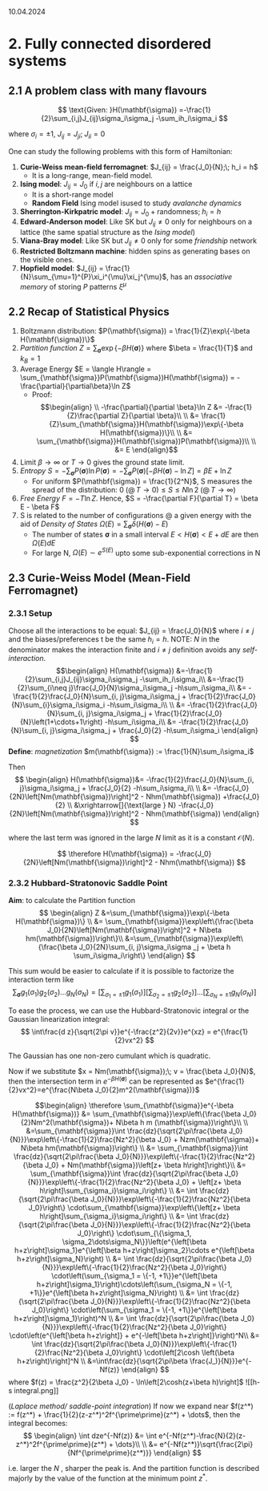 10.04.2024

# 2. Fully connected disordered systems

## 2.1 A problem class with many flavours

$$
\text{Given: }H(\mathbf{\sigma}) =-\frac{1}{2}\sum_{i,j}J_{ij}\sigma_i\sigma_j -\sum_ih_i\sigma_i
$$

where $\sigma_i = \pm 1$, $J_{ij} = J_{ji};\; J_{ii} = 0$

One can study the following problems with this form of Hamiltonian:
1. **Curie-Weiss mean-field ferromagnet**: $J_{ij} = \frac{J_0}{N};\; h_i = h$
	- It is a long-range, mean-field model. 
1. **Ising model**: $J_{ij} = J_0$ if $i,j$ are neighbours on a lattice
	- It is a short-range model
	- **Random Field** Ising model isused to study *avalanche dynamics* 
1. **Sherrington-Kirkpatric model**: $J_{ij} = J_0 +\text{randomness};\; h_i = h$
2. **Edward-Anderson model**: Like SK but $J_{ij} \neq 0$ only for neighbours on a lattice (the same spatial structure as the *Ising model*)
3. **Viana-Bray model**: Like SK but $J_{ij}\neq0$ only for some *friendship* network
4. **Restricted Boltzmann machine**: hidden spins as generating bases on the visible ones.
5. **Hopfield model**: $J_{ij} = \frac{1}{N}\sum_{\mu=1}^{P}\xi_i^{\mu}\xi_j^{\mu}$, has an *associative memory* of storing $P$ patterns $\xi^{\mu}$

## 2.2 Recap of Statistical Physics

1. Boltzmann distribution: $P(\mathbf{\sigma}) = \frac{1}{Z}\exp\{-\beta H(\mathbf{\sigma})\}$
2. *Partition function* $Z=\sum_{\mathbf{\sigma}}\exp\{-\beta H(\mathbf{\sigma})\}$ where $\beta = \frac{1}{T}$ and $k_B = 1$
3. Average Energy $E = \langle H\rangle = \sum_{\mathbf{\sigma}}P(\mathbf{\sigma})H(\mathbf{\sigma}) = -\frac{\partial}{\partial\beta}\ln Z$
	- Proof: 
	$$\begin{align} \\
-\frac{\partial}{\partial \beta}\ln Z &= -\frac{1}{Z}\frac{\partial Z}{\partial \beta}\\ \\
&= \frac{1}{Z}\sum_{\mathbf{\sigma}}H(\mathbf{\sigma})\exp\{-\beta H(\mathbf{\sigma})\}\\ \\
&= \sum_{\mathbf{\sigma}}H(\mathbf{\sigma})P(\mathbf{\sigma})\\ \\
&= E
	 \end{align}$$
4. Limit $\beta \rightarrow \infty$ or $T \rightarrow 0$ gives the ground state limit.
5. *Entropy* $S = -\sum_{\mathbf{\sigma}}P(\mathbf{\sigma})\ln P(\mathbf{\sigma}) = -\sum_{\mathbf{\sigma}}P(\mathbf{\sigma})\left[-\beta H(\mathbf{\sigma}) - \ln Z\right] = \beta E + \ln Z$ 
	- For uniform $P(\mathbf{\sigma}) = \frac{1}{2^N}$, S measures the spread of the distribution: $0 \;(@\,T\rightarrow 0)\leq S\leq N\ln2\;(@\,T\rightarrow\infty)$
6. *Free Energy* $F = -T\ln Z$. Hence, $S = -\frac{\partial F}{\partial T} = \beta E - \beta F$ 
7. S is related to the number of configurations @ a given energy with the aid of *Density of States* $\Omega(E) = \sum_{\mathbf{\sigma}}\delta(H(\mathbf{\sigma})-E)$
	- The number of states $\mathbf{\sigma}$ in a small interval $E < H(\mathbf{\sigma}) < E + dE$ are then $\Omega(E)dE$
	- For large N, $\Omega(E) \sim e^{S(E)}$ upto some sub-exponential corrections in N

## 2.3 Curie-Weiss Model (Mean-Field Ferromagnet)

### 2.3.1 Setup

Choose all the interactions to be equal: $J_{ij} = \frac{J_0}{N}$ where $i\neq j$ and the biases/preferences t be the same $h_i = h$.
NOTE: $N$ in the denominator makes the interaction finite and $i \neq j$ definition avoids any *self-interaction*.
$$\begin{align}
H(\mathbf{\sigma}) &=-\frac{1}{2}\sum_{i,j}J_{ij}\sigma_i\sigma_j -\sum_ih_i\sigma_i\\
&=-\frac{1}{2}\sum_{i\neq j}\frac{J_0}{N}\sigma_i\sigma_j -h\sum_i\sigma_i\\
&= -\frac{1}{2}\frac{J_0}{N}\sum_{i, j}\sigma_i\sigma_j + \frac{1}{2}\frac{J_0}{N}\sum_{i}\sigma_i\sigma_i -h\sum_i\sigma_i\\ \\
&= -\frac{1}{2}\frac{J_0}{N}\sum_{i, j}\sigma_i\sigma_j + \frac{1}{2}\frac{J_0}{N}\left(1+\cdots+1\right) -h\sum_i\sigma_i\\
&= -\frac{1}{2}\frac{J_0}{N}\sum_{i, j}\sigma_i\sigma_j + \frac{J_0}{2} -h\sum_i\sigma_i
\end{align}
$$
**Define**: *magnetization* $m(\mathbf{\sigma}) := \frac{1}{N}\sum_i\sigma_i$

Then 
$$
\begin{align}
H(\mathbf{\sigma})&= -\frac{1}{2}\frac{J_0}{N}\sum_{i, j}\sigma_i\sigma_j + \frac{J_0}{2} -h\sum_i\sigma_i\\ \\
&= -\frac{J_0}{2N}\left[Nm(\mathbf{\sigma})\right]^2 - Nhm(\mathbf{\sigma}) +\frac{J_0}{2} \\
&\xrightarrow[]{\text{large } N} -\frac{J_0}{2N}\left[Nm(\mathbf{\sigma})\right]^2 - Nhm(\mathbf{\sigma})
\end{align}
$$

where the last term was ignored in the large $N$ limit as it is a constant $\mathcal{O}(N)$.

$$
\therefore H(\mathbf{\sigma}) = -\frac{J_0}{2N}\left[Nm(\mathbf{\sigma})\right]^2 - Nhm(\mathbf{\sigma})
$$

### 2.3.2 Hubbard-Stratonovic Saddle Point

**Aim**:  to calculate the Partition function
$$
\begin{align}
Z &=\sum_{\mathbf{\sigma}}\exp\{-\beta H(\mathbf{\sigma})\} \\
&= \sum_{\mathbf{\sigma}}\exp\left\{\frac{\beta J_0}{2N}\left[Nm(\mathbf{\sigma})\right]^2 + N\beta hm(\mathbf{\sigma})\right\}\\
&=\sum_{\mathbf{\sigma}}\exp\left\{\frac{\beta J_0}{2N}\sum_{i, j}\sigma_i\sigma _j + \beta h \sum_i\sigma_i\right\}
\end{align}
$$

This sum would be easier to calculate if it is possible to factorize the interaction term like
$$
\sum_{\mathbf{\sigma}}g_1(\sigma_1)g_2(\sigma_2)\dots g_N(\sigma_N) = \left[\sum_{\sigma_1 = \pm1}g_1(\sigma_1)\right]\left[\sum_{\sigma_2 = \pm1}g_2(\sigma_2)\right]\dots\left[\sum_{\sigma_N = \pm1}g_N(\sigma_N)\right]
$$

To ease the process, we can use the Hubbard-Stratonovic integral or the Gaussian linearization integral:
$$
\int\frac{d z}{\sqrt{2\pi v}}e^{-\frac{z^2}{2v}}e^{xz} = e^{\frac{1}{2}vx^2}
$$

The Gaussian has one non-zero cumulant which is quadratic.

Now if we substitute $x = Nm(\mathbf{\sigma});\; v = \frac{\beta J_0}{N}$, then the intersection term in $e^{-\beta H(\mathbf{\sigma})}$ can be represented as $e^{\frac{1}{2}vx^2}=e^{\frac{N\beta J_0}{2}m^2(\mathbf{\sigma})}$

$$\begin{align}
\therefore \sum_{\mathbf{\sigma}}e^{-\beta H(\mathbf{\sigma})} &= \sum_{\mathbf{\sigma}}\exp\left\{\frac{\beta J_0}{2}Nm^2(\mathbf{\sigma})+ N\beta h m (\mathbf{\sigma})\right\}\\ \\
&=\sum_{\mathbf{\sigma}}\int \frac{dz}{\sqrt{2\pi\frac{\beta J_0}{N}}}\exp\left\{-\frac{1}{2}\frac{Nz^2}{\beta J_0} + Nzm(\mathbf{\sigma})+ N\beta hm(\mathbf{\sigma})\right\} \\
&= \sum_{\mathbf{\sigma}}\int \frac{dz}{\sqrt{2\pi\frac{\beta J_0}{N}}}\exp\left\{-\frac{1}{2}\frac{Nz^2}{\beta J_0} + Nm(\mathbf{\sigma})\left[z+ \beta h\right]\right\}\\
&= \sum_{\mathbf{\sigma}}\int \frac{dz}{\sqrt{2\pi\frac{\beta J_0}{N}}}\exp\left\{-\frac{1}{2}\frac{Nz^2}{\beta J_0} + \left[z+ \beta h\right]\sum_{\sigma_i}\sigma_i\right\} \\
&= \int \frac{dz}{\sqrt{2\pi\frac{\beta J_0}{N}}}\exp\left\{-\frac{1}{2}\frac{Nz^2}{\beta J_0}\right\} \cdot\sum_{\mathbf{\sigma}}\exp\left\{\left[z+ \beta h\right]\sum_{\sigma_i}\sigma_i\right\} \\
&= \int \frac{dz}{\sqrt{2\pi\frac{\beta J_0}{N}}}\exp\left\{-\frac{1}{2}\frac{Nz^2}{\beta J_0}\right\} \cdot\sum_{\{\sigma_1, \sigma_2\dots\sigma_N\}}\left(e^{\left[\beta h+z\right]\sigma_1}e^{\left[\beta h+z\right]\sigma_2}\cdots e^{\left[\beta h+z\right]\sigma_N}\right) \\
&= \int \frac{dz}{\sqrt{2\pi\frac{\beta J_0}{N}}}\exp\left\{-\frac{1}{2}\frac{Nz^2}{\beta J_0}\right\} \cdot\left(\sum_{\sigma_1 = \{-1, +1\}}e^{\left[\beta h+z\right]\sigma_1}\right)\cdots\left(\sum_{\sigma_N = \{-1, +1\}}e^{\left[\beta h+z\right]\sigma_N}\right) \\
&= \int \frac{dz}{\sqrt{2\pi\frac{\beta J_0}{N}}}\exp\left\{-\frac{1}{2}\frac{Nz^2}{\beta J_0}\right\} \cdot\left(\sum_{\sigma_1 = \{-1, +1\}}e^{\left[\beta h+z\right]\sigma_1}\right)^N \\
&= \int \frac{dz}{\sqrt{2\pi\frac{\beta J_0}{N}}}\exp\left\{-\frac{1}{2}\frac{Nz^2}{\beta J_0}\right\} \cdot\left(e^{\left[\beta h+z\right]} + e^{-\left[\beta h+z\right]}\right)^N\\
&= \int \frac{dz}{\sqrt{2\pi\frac{\beta J_0}{N}}}\exp\left\{-\frac{1}{2}\frac{Nz^2}{\beta J_0}\right\} \cdot\left[2\cosh \left(\beta h+z\right)\right]^N \\
&=\int\frac{dz}{\sqrt{2\pi\beta \frac{J_)}{N}}}e^{-Nf(z)}
\end{align}
$$
where $f(z) = \frac{z^2}{2\beta J_0}  - \ln\left[2\cosh(z+\beta h)\right]$
![[h-s integral.png]]

(*Laplace method/ saddle-point integration*) If now we expand near $f(z^*) := f(z^*) + \frac{1}{2}(z-z^*)^2f^{\prime\prime}(z^*) + \dots$,
then the integral becomes:
$$
\begin{align}
\int dze^{-Nf(z)} &= \int e^{-Nf(z^*)-\frac{N}{2}(z-z^*)^2f^{\prime\prime}(z^*) + \dots}\\ \\
&= e^{-Nf(z^*)}\sqrt{\frac{2\pi}{Nf^{\prime\prime}(z^*)}}
\end{align}
$$

i.e. larger the $N$ , sharper the peak is. And the partition function is described majorly by the value of the function at the minimum point $z^*$.